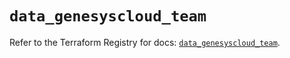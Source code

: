 # `data_genesyscloud_team`

Refer to the Terraform Registry for docs: [`data_genesyscloud_team`](https://registry.terraform.io/providers/mypurecloud/genesyscloud/1.70.0/docs/data-sources/team).
